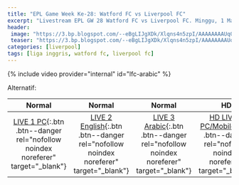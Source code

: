 ```yaml
---
title: "EPL Game Week Ke-28: Watford FC vs Liverpool FC"
excerpt: "Livestream EPL GW 28 Watford FC vs Liverpool FC. Minggu, 1 Maret 2020 Pukul 00.30 WIB (UTC+7)"
header:
 image: "https://3.bp.blogspot.com/--eBgLIJgXDk/Xlqns4n5zpI/AAAAAAAAUq0/kLxtSMzCjHEhn-NYCsMAyqKapOFAGUwUACLcBGAsYHQ/s1600/Screenshot_20200301-005856_Chrome.png"
 teaser: "https://3.bp.blogspot.com/--eBgLIJgXDk/Xlqns4n5zpI/AAAAAAAAUq0/kLxtSMzCjHEhn-NYCsMAyqKapOFAGUwUACLcBGAsYHQ/s400/Screenshot_20200301-005856_Chrome.png"
categories: [liverpool]
tags: [liga inggris, watford fc, liverpool fc]
---
```


{% include video provider="internal" id="lfc-arabic" %}

Alternatif:

|Normal|Normal|Normal|HD|HD|
|:---:|:---:|:---:|:---:|:---:|
|[LIVE 1 PC](/lfc-pc-mobile){:.btn .btn--danger rel="nofollow noindex noreferer" target="_blank"}|[LIVE 2 English](/lfc-english){:.btn .btn--danger rel="nofollow noindex noreferer" target="_blank"}|[LIVE 3 Arabic](/lfc-arabic){:.btn .btn--danger rel="nofollow noindex noreferer" target="_blank"}|[HD LIVE 1 PC/Mobile](https://dailysport.pw/c3.php){:.btn .btn--danger rel="nofollow noindex noreferer" target="_blank"}|[HD LIVE 2 PC/Mobile](https://dailysport.pw/c4.php){:.btn .btn--danger rel="nofollow noindex noreferer" target="_blank"}|

